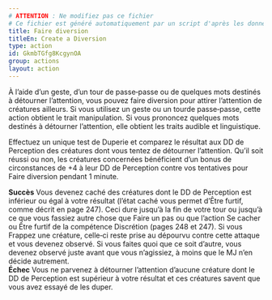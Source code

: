 ```yaml
---
# ATTENTION : Ne modifiez pas ce fichier
# Ce fichier est généré automatiquement par un script d'après les données du module Foundry VTT officiel et de sa traduction
title: Faire diversion
titleEn: Create a Diversion
type: action
id: GkmbTGfg8KcgynOA
group: actions
layout: action
---
```

<p><span id="ctl00_MainContent_DetailedOutput">À l’aide d’un geste, d’un tour de passe‑passe ou de quelques mots destinés à détourner l’attention, vous pouvez faire diversion pour attirer l’attention de créatures ailleurs. Si vous utilisez un geste ou un tourde passe‑passe, cette action obtient le trait manipulation. Si vous prononcez quelques mots destinés à détourner l’attention, elle obtient les traits audible et linguistique. <br></span></p><p><span id="ctl00_MainContent_DetailedOutput">Effectuez un unique test de Duperie et comparez le résultat aux DD de Perception des créatures dont vous tentez de détourner l’attention. Qu’il soit réussi ou non, les créatures concernées bénéficient d’un bonus de circonstances de +4 à leur DD de Perception contre vos tentatives pour Faire diversion pendant 1 minute.</span></p><p><span id="ctl00_MainContent_DetailedOutput"><strong>Succès</strong> Vous devenez caché des créatures dont le DD de Perception est inférieur ou égal à votre résultat (l’état caché vous permet d’Être furtif, comme décrit en page 247). Ceci dure jusqu’à la fin de votre tour ou jusqu’à ce que vous fassiez autre chose que Faire un pas ou que l’action Se cacher ou Être furtif de la compétence Discrétion (pages 248 et 247). Si vous Frappez une créature, celle‑ci reste prise au dépourvu contre cette attaque et vous devenez observé. Si vous faites quoi que ce soit d’autre, vous devenez observé juste avant que vous n’agissiez, à moins que le MJ n’en décide autrement.<br><strong>Échec</strong> Vous ne parvenez à détourner l’attention d’aucune créature dont le DD de Perception est supérieur à votre résultat et ces créatures savent que vous avez essayé de les duper.</span></p>
